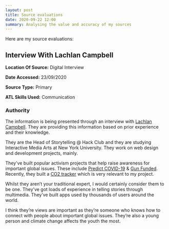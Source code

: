 ```yaml
---
layout: post
title: Source evaluations
date: 2020-09-22 12:00
summary: Analysing the value and accuracy of my sources
---
```


Here are my source evaluations:

## Interview With Lachlan Campbell

**Location Of Source:** Digital Interview

**Date Accessed:** 23/09/2020

**Source Type:** Primary

**ATL Skills Used:** Communication

### Authority

The information is being presented through an interview with [Lachlan Campbell](https://lachlanjc.com/). They are providing this information based on prior experience and their knowledge.

They are the Head of Storytelling @ Hack Club and they are studying Interactive Media Arts at New York University. They work on web design and development projects, mainly.

They’ve built popular activism projects that help raise awareness for important global issues. These include [Predict COVID-19](https://predictcovid.com) & [Gun Funded](https://gunfunded.com). Recently, they built a [CO2 tracker](https://co2.now.sh) which is very relevant to my project.

Whilst they aren’t your traditional expert, I would certainly consider them to be one. They’ve got loads of experience in telling stories through multimedia. They’ve built apps used by thousands of users around the world.

I think they’re views are important as they’re someone who knows how to connect with people about important global issues. They’re also a young person and climate change affects the youth the most.
